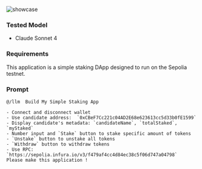 ![showcase](./showcase.gif)

### Tested Model

- Claude Sonnet 4

### Requirements
This application is a simple staking DApp designed to run on the Sepolia testnet.

### Prompt

```
@/llm  Build My Simple Staking App

- Connect and disconnect wallet
- Use candidate address:  `0xCBeF7Cc221c04AD2E68e623613cc5d33b0fE1599`
- Display candidate's metadata: `candidateName`, `totalStaked`, `myStaked`
- Number input and `Stake` button to stake specific amount of tokens
- `Unstake` button to unstake all tokens
- `Withdraw` button to withdraw tokens
- Use RPC: `https://sepolia.infura.io/v3/f479af4cc4d84ec38c5f06d747a04798`
Please make this application !
```
